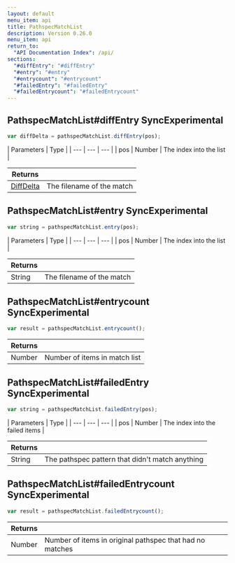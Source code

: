 ```yaml
---
layout: default
menu_item: api
title: PathspecMatchList
description: Version 0.26.0
menu_item: api
return_to:
  "API Documentation Index": /api/
sections:
  "#diffEntry": "#diffEntry"
  "#entry": "#entry"
  "#entrycount": "#entrycount"
  "#failedEntry": "#failedEntry"
  "#failedEntrycount": "#failedEntrycount"
---
```


## <a name="diffEntry"></a><span>PathspecMatchList#</span>diffEntry <span class="tags"><span class="sync">Sync</span><span class="experimental">Experimental</span></span>

```js
var diffDelta = pathspecMatchList.diffEntry(pos);
```

| Parameters | Type |
| --- | --- | --- |
| pos | Number | The index into the list |

| Returns |  |
| --- | --- |
| [DiffDelta](/api/diff_delta/) |  The filename of the match |

## <a name="entry"></a><span>PathspecMatchList#</span>entry <span class="tags"><span class="sync">Sync</span><span class="experimental">Experimental</span></span>

```js
var string = pathspecMatchList.entry(pos);
```

| Parameters | Type |
| --- | --- | --- |
| pos | Number | The index into the list |

| Returns |  |
| --- | --- |
| String |  The filename of the match |

## <a name="entrycount"></a><span>PathspecMatchList#</span>entrycount <span class="tags"><span class="sync">Sync</span><span class="experimental">Experimental</span></span>

```js
var result = pathspecMatchList.entrycount();
```

| Returns |  |
| --- | --- |
| Number |  Number of items in match list |

## <a name="failedEntry"></a><span>PathspecMatchList#</span>failedEntry <span class="tags"><span class="sync">Sync</span><span class="experimental">Experimental</span></span>

```js
var string = pathspecMatchList.failedEntry(pos);
```

| Parameters | Type |
| --- | --- | --- |
| pos | Number | The index into the failed items |

| Returns |  |
| --- | --- |
| String |  The pathspec pattern that didn't match anything |

## <a name="failedEntrycount"></a><span>PathspecMatchList#</span>failedEntrycount <span class="tags"><span class="sync">Sync</span><span class="experimental">Experimental</span></span>

```js
var result = pathspecMatchList.failedEntrycount();
```

| Returns |  |
| --- | --- |
| Number |  Number of items in original pathspec that had no matches |

